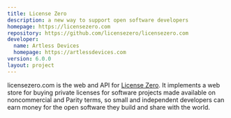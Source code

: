 ```yaml
---
title: License Zero
description: a new way to support open software developers
homepage: https://licensezero.com
repository: https://github.com/licensezero/licensezero.com
developer:
  name: Artless Devices
  homepage: https://artlessdevices.com
version: 6.0.0
layout: project
---
```


licensezero.com is the web and API for [License Zero](https://licensezero.com).  It implements a web store for buying private licenses for software projects made available on noncommercial and Parity terms, so small and independent developers can earn money for the open software they build and share with the world.
